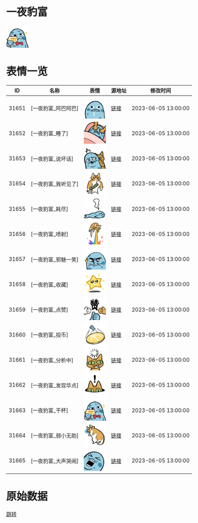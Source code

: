 # 一夜豹富

<img src="./cover.png" height="60" alt="cover" />

# 表情一览

|ID|名称|表情|源地址|修改时间|
|----|----|----|----|----|
|31651|[一夜豹富_阿巴阿巴]|<img src="./pic/031651_%5B一夜豹富_阿巴阿巴%5D.png" height="60" alt="阿巴阿巴"/>|[链接](https://i0.hdslb.com/bfs/garb/d13dd4e44b4d0450e7ee24330cb446161baf315a.png)|2023-06-05 13:00:00|
|31652|[一夜豹富_睡了]|<img src="./pic/031652_%5B一夜豹富_睡了%5D.png" height="60" alt="睡了"/>|[链接](https://i0.hdslb.com/bfs/garb/da021e7d30bcbdc824bd729c94b40a1ec3ab1ba9.png)|2023-06-05 13:00:00|
|31653|[一夜豹富_说坏话]|<img src="./pic/031653_%5B一夜豹富_说坏话%5D.png" height="60" alt="说坏话"/>|[链接](https://i0.hdslb.com/bfs/garb/a949ada587155007f44874a57446d6973ebc63ff.png)|2023-06-05 13:00:00|
|31654|[一夜豹富_我听见了]|<img src="./pic/031654_%5B一夜豹富_我听见了%5D.png" height="60" alt="我听见了"/>|[链接](https://i0.hdslb.com/bfs/garb/44cdbedae2ebf577f5b9940f7360479ed2dd8d2b.png)|2023-06-05 13:00:00|
|31655|[一夜豹富_耗尽]|<img src="./pic/031655_%5B一夜豹富_耗尽%5D.png" height="60" alt="耗尽"/>|[链接](https://i0.hdslb.com/bfs/garb/a108fb1dc305b8ea5062b731ce5558b706b27e7c.png)|2023-06-05 13:00:00|
|31656|[一夜豹富_喷射]|<img src="./pic/031656_%5B一夜豹富_喷射%5D.png" height="60" alt="喷射"/>|[链接](https://i0.hdslb.com/bfs/garb/0951b31da616cc3509766819a3d846c4cf399db6.png)|2023-06-05 13:00:00|
|31657|[一夜豹富_邪魅一笑]|<img src="./pic/031657_%5B一夜豹富_邪魅一笑%5D.png" height="60" alt="邪魅一笑"/>|[链接](https://i0.hdslb.com/bfs/garb/d729d396f0dc6154e974e784beb56fbc946b0253.png)|2023-06-05 13:00:00|
|31658|[一夜豹富_收藏]|<img src="./pic/031658_%5B一夜豹富_收藏%5D.png" height="60" alt="收藏"/>|[链接](https://i0.hdslb.com/bfs/garb/85218318c0c4846b43355136dee2d78b2cd40816.png)|2023-06-05 13:00:00|
|31659|[一夜豹富_点赞]|<img src="./pic/031659_%5B一夜豹富_点赞%5D.png" height="60" alt="点赞"/>|[链接](https://i0.hdslb.com/bfs/garb/e0bc118e459f7801b2f0c2a914545347b921b9c5.png)|2023-06-05 13:00:00|
|31660|[一夜豹富_投币]|<img src="./pic/031660_%5B一夜豹富_投币%5D.png" height="60" alt="投币"/>|[链接](https://i0.hdslb.com/bfs/garb/52e4eba27b80b33fbe80c2fc697ef4a01312521a.png)|2023-06-05 13:00:00|
|31661|[一夜豹富_分析中]|<img src="./pic/031661_%5B一夜豹富_分析中%5D.png" height="60" alt="分析中"/>|[链接](https://i0.hdslb.com/bfs/garb/be71843d4fa20bc06bc03c61e99d43f04a15ebb3.png)|2023-06-05 13:00:00|
|31662|[一夜豹富_发现华点]|<img src="./pic/031662_%5B一夜豹富_发现华点%5D.png" height="60" alt="发现华点"/>|[链接](https://i0.hdslb.com/bfs/garb/5ed97d7ab9263837d54f9d0b53badd838451a306.png)|2023-06-05 13:00:00|
|31663|[一夜豹富_干杯]|<img src="./pic/031663_%5B一夜豹富_干杯%5D.png" height="60" alt="干杯"/>|[链接](https://i0.hdslb.com/bfs/garb/d309a743935e725f549d7e1195746081569fe7af.png)|2023-06-05 13:00:00|
|31664|[一夜豹富_弱小无助]|<img src="./pic/031664_%5B一夜豹富_弱小无助%5D.png" height="60" alt="弱小无助"/>|[链接](https://i0.hdslb.com/bfs/garb/0b501d62d73910216b7c00ecf2bbf39d4df12cbf.png)|2023-06-05 13:00:00|
|31665|[一夜豹富_大声哭闹]|<img src="./pic/031665_%5B一夜豹富_大声哭闹%5D.png" height="60" alt="大声哭闹"/>|[链接](https://i0.hdslb.com/bfs/garb/0bbec35126adcd0640f0351a6f5c38c254d99f82.png)|2023-06-05 13:00:00|

# 原始数据

[跳转](./raw.json)

